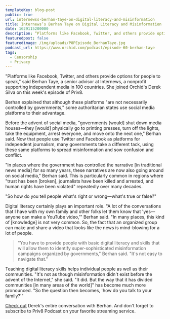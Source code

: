 ```yaml
---
templateKey: blog-post
public: true
url: internewss-berhan-taye-on-digital-literacy-and-misinformation
title: Internews’s Berhan Taye on Digital Literacy and Misinformation
date: 1629115200000
description: “Platforms like Facebook, Twitter, and others provide options for people to speak,” said Berhan Taye, a senior advisor at Internews, a nonprofit supporting independent media in 100 countries. She joined Orchid’s Derek Silva on this week’s episode of Priv8.
featuredpost: false
featuredimage: /img/uploads/P8PEpisode_BerhanTaye.jpg
podcast_url: https://www.orchid.com/podcast/episode-60-berhan-taye
tags:
  - Censorship
  - Privacy
---
```

"Platforms like Facebook, Twitter, and others provide options for people to speak," said Berhan Taye, a senior advisor at Internews, a nonprofit supporting independent media in 100 countries. She joined Orchid's Derek Silva on this week's episode of Priv8.

Berhan explained that although these platforms "are not necessarily controlled by governments," some authoritarian states use social media platforms to their advantage.

Before the advent of social media, "governments [would] shut down media houses—they [would] physically go to printing presses, turn off the lights, take the equipment, arrest everyone, and move onto the next one," Berhan said. Now that people use Twitter and Facebook as platforms for independent journalism, many governments take a different tack, using these same platforms to spread misinformation and sow confusion and conflict.

"In places where the government has controlled the narrative [in traditional news media] for so many years, these narratives are now also going around on social media," Berhan said. This is particularly common in regions where "trust has been [broken], journalists have been killed and arrested, and human rights have been violated" repeatedly over many decades.

"So how do you tell people what's right or wrong—what's true or false?"

Digital literacy certainly plays an important role. "A lot of the conversations that I have with my own family and other folks let them know that 'yes—anyone can make a YouTube video,'" Berhan said. "In many places, this kind of [knowledge] is not very common. So, the fact that an organized group can make and share a video that looks like the news is mind-blowing for a lot of people.

>"You have to provide people with basic digital literacy and skills that will allow them to identify super-sophisticated misinformation campaigns organized by governments," Berhan said. "It's not easy to navigate that."

Teaching digital literacy skills helps individual people as well as their communities. "It's not as though misinformation didn't exist before the advent of the Internet," she said. "It did. But the way that it has divided communities [in many areas of the world]" has become much more pronounced. "So the question then becomes, 'how do you talk to your family?'"

[Check out](https://www.orchid.com/podcast/episode-60-berhan-taye) Derek's entire conversation with Berhan. And don't forget to subscribe to Priv8 Podcast on your favorite streaming service.